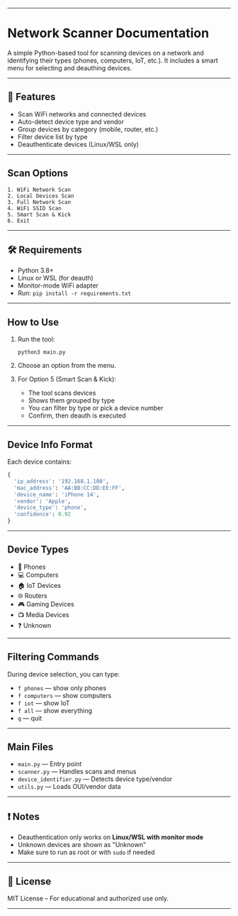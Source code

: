 

---

# Network Scanner Documentation

A simple Python-based tool for scanning devices on a network and identifying their types (phones, computers, IoT, etc.). It includes a smart menu for selecting and deauthing devices.

---

## 📌 Features

* Scan WiFi networks and connected devices
* Auto-detect device type and vendor
* Group devices by category (mobile, router, etc.)
* Filter device list by type
* Deauthenticate devices (Linux/WSL only)

---

## Scan Options

```
1. WiFi Network Scan  
2. Local Devices Scan  
3. Full Network Scan  
4. WiFi SSID Scan  
5. Smart Scan & Kick  
6. Exit
```

---

## 🛠 Requirements

* Python 3.8+
* Linux or WSL (for deauth)
* Monitor-mode WiFi adapter
* Run: `pip install -r requirements.txt`

---

##  How to Use

1. Run the tool:

   ```
   python3 main.py
   ```
2. Choose an option from the menu.
3. For Option 5 (Smart Scan & Kick):

   * The tool scans devices
   * Shows them grouped by type
   * You can filter by type or pick a device number
   * Confirm, then deauth is executed

---

## Device Info Format

Each device contains:

```python
{
  'ip_address': '192.168.1.100',
  'mac_address': 'AA:BB:CC:DD:EE:FF',
  'device_name': 'iPhone 14',
  'vendor': 'Apple',
  'device_type': 'phone',
  'confidence': 0.92
}
```

---

## Device Types

* 📱 Phones
* 💻 Computers
* 🏠 IoT Devices
* 🌐 Routers
* 🎮 Gaming Devices
* 📺 Media Devices
* ❓ Unknown

---

## Filtering Commands

During device selection, you can type:

* `f phones` — show only phones
* `f computers` — show computers
* `f iot` — show IoT
* `f all` — show everything
* `q` — quit

---

## Main Files

* `main.py` — Entry point
* `scanner.py` — Handles scans and menus
* `device_identifier.py` — Detects device type/vendor
* `utils.py` — Loads OUI/vendor data

---

## ❗ Notes

* Deauthentication only works on **Linux/WSL with monitor mode**
* Unknown devices are shown as "Unknown"
* Make sure to run as root or with `sudo` if needed

---

## 📜 License

MIT License – For educational and authorized use only.

---

